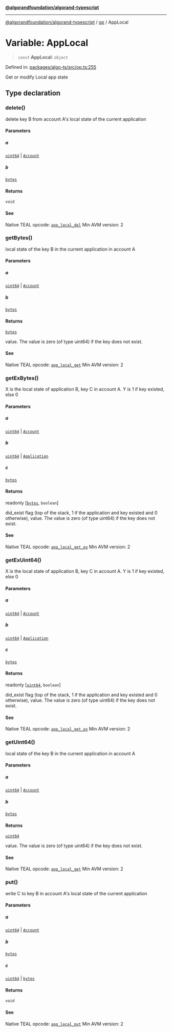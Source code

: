 [**@algorandfoundation/algorand-typescript**](../../README.md)

***

[@algorandfoundation/algorand-typescript](../../README.md) / [op](../README.md) / AppLocal

# Variable: AppLocal

> `const` **AppLocal**: `object`

Defined in: [packages/algo-ts/src/op.ts:255](https://github.com/algorandfoundation/puya-ts/blob/main/packages/algo-ts/src/op.ts#L255)

Get or modify Local app state

## Type declaration

### delete()

delete key B from account A's local state of the current application

#### Parameters

##### a

[`uint64`](../../index/type-aliases/uint64.md) | [`Account`](../../index/type-aliases/Account.md)

##### b

[`bytes`](../../index/type-aliases/bytes.md)

#### Returns

`void`

#### See

Native TEAL opcode: [`app_local_del`](https://dev.algorand.co/reference/algorand-teal/opcodes#app_local_del)
Min AVM version: 2

### getBytes()

local state of the key B in the current application in account A

#### Parameters

##### a

[`uint64`](../../index/type-aliases/uint64.md) | [`Account`](../../index/type-aliases/Account.md)

##### b

[`bytes`](../../index/type-aliases/bytes.md)

#### Returns

[`bytes`](../../index/type-aliases/bytes.md)

value. The value is zero (of type uint64) if the key does not exist.

#### See

Native TEAL opcode: [`app_local_get`](https://dev.algorand.co/reference/algorand-teal/opcodes#app_local_get)
Min AVM version: 2

### getExBytes()

X is the local state of application B, key C in account A. Y is 1 if key existed, else 0

#### Parameters

##### a

[`uint64`](../../index/type-aliases/uint64.md) | [`Account`](../../index/type-aliases/Account.md)

##### b

[`uint64`](../../index/type-aliases/uint64.md) | [`Application`](../../index/type-aliases/Application.md)

##### c

[`bytes`](../../index/type-aliases/bytes.md)

#### Returns

readonly \[[`bytes`](../../index/type-aliases/bytes.md), `boolean`\]

did_exist flag (top of the stack, 1 if the application and key existed and 0 otherwise), value. The value is zero (of type uint64) if the key does not exist.

#### See

Native TEAL opcode: [`app_local_get_ex`](https://dev.algorand.co/reference/algorand-teal/opcodes#app_local_get_ex)
Min AVM version: 2

### getExUint64()

X is the local state of application B, key C in account A. Y is 1 if key existed, else 0

#### Parameters

##### a

[`uint64`](../../index/type-aliases/uint64.md) | [`Account`](../../index/type-aliases/Account.md)

##### b

[`uint64`](../../index/type-aliases/uint64.md) | [`Application`](../../index/type-aliases/Application.md)

##### c

[`bytes`](../../index/type-aliases/bytes.md)

#### Returns

readonly \[[`uint64`](../../index/type-aliases/uint64.md), `boolean`\]

did_exist flag (top of the stack, 1 if the application and key existed and 0 otherwise), value. The value is zero (of type uint64) if the key does not exist.

#### See

Native TEAL opcode: [`app_local_get_ex`](https://dev.algorand.co/reference/algorand-teal/opcodes#app_local_get_ex)
Min AVM version: 2

### getUint64()

local state of the key B in the current application in account A

#### Parameters

##### a

[`uint64`](../../index/type-aliases/uint64.md) | [`Account`](../../index/type-aliases/Account.md)

##### b

[`bytes`](../../index/type-aliases/bytes.md)

#### Returns

[`uint64`](../../index/type-aliases/uint64.md)

value. The value is zero (of type uint64) if the key does not exist.

#### See

Native TEAL opcode: [`app_local_get`](https://dev.algorand.co/reference/algorand-teal/opcodes#app_local_get)
Min AVM version: 2

### put()

write C to key B in account A's local state of the current application

#### Parameters

##### a

[`uint64`](../../index/type-aliases/uint64.md) | [`Account`](../../index/type-aliases/Account.md)

##### b

[`bytes`](../../index/type-aliases/bytes.md)

##### c

[`uint64`](../../index/type-aliases/uint64.md) | [`bytes`](../../index/type-aliases/bytes.md)

#### Returns

`void`

#### See

Native TEAL opcode: [`app_local_put`](https://dev.algorand.co/reference/algorand-teal/opcodes#app_local_put)
Min AVM version: 2
